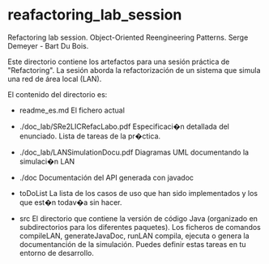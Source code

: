 reafactoring_lab_session
========================

Refactoring lab session. Object-Oriented Reengineering Patterns. Serge Demeyer - Bart Du Bois.

Este directorio contiene los artefactos para una sesión práctica de "Refactoring".
La sesión aborda la refactorización de un sistema que simula una red de área local (LAN).

El contenido del directorio es:

* readme_es.md
  El fichero actual
  
* ./doc_lab/SRe2LICRefacLabo.pdf
  Especificaci�n detallada del enunciado. Lista de tareas  de la pr�ctica.
  
* ./doc_lab/LANSimulationDocu.pdf
  Diagramas  UML documentando la simulaci�n LAN

* ./doc
  Documentación del API  generada con javadoc 
  
* toDoList
  La lista de los casos de uso que han sido implementados y los que est�n todav�a sin hacer.
* src
  El directorio que contiene la versión de código Java (organizado en subdirectorios para los diferentes paquetes).
  Los ficheros de comandos compileLAN, generateJavaDoc, runLAN compila, ejecuta o genera la documentanción de la simulación.
  Puedes definir estas tareas en tu entorno de desarrollo. 
